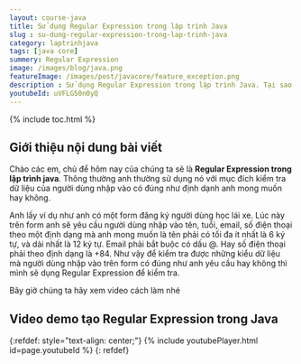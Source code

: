 ```yaml
---
layout: course-java
title: Sử dụng Regular Expression trong lập trình Java
slug : su-dung-regular-expression-trong-lap-trinh-java
category: laptrinhjava
tags: [java core]
summery: Regular Expression
image: /images/blog/java.png
featureImage: /images/post/javacore/feature_exception.png
description : Sử dụng Regular Expression trong lập trình Java. Tại sao chúng ta cần sử dụng Regular Expression vào trong lập trình? Hướng dẫn sử dụng Regular Expression.
youtubeId: uVFLG50n0yQ
---
```


{% include toc.html %}

## **Giới thiệu nội dung bài viết**

Chào các em, chủ để hôm nay của chúng ta sẽ là <b> Regular Expression trong lập trình java</b>. Thông thường anh thường sử dụng nó với mục đích kiểm tra dữ liệu của người dùng nhập vào có đúng như định dạnh anh mong muốn hay không.

Anh lấy ví dụ như anh có một form đăng ký người dùng học lái xe. Lúc này trên form anh sẽ yêu cầu người dùng nhập vào tên, tuổi, email, số điện thoại theo một định dạng mà anh mong muốn là tên phải có tối đa ít nhất là 6 ký tự, và dài nhất là 12 ký tự. Email phải bắt buộc có dấu @. Hay số điện thoại phải theo định dạng là +84. Như vậy để kiểm tra được những kiểu dữ liệu mà người dùng nhập vào trên form có đúng như anh yêu cầu hay không thì mình sẽ dụng Regular Expression để kiểm tra.

Bây giờ chúng ta hãy xem video cách làm nhé

## **Video demo tạo Regular Expression  trong Java**

{:refdef: style="text-align: center;"}
{% include youtubePlayer.html id=page.youtubeId %}
{: refdef}






